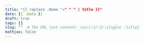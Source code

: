 ```yaml
---
title: "{{ replace .Name "-" " " | title }}"
date: {{ .Date }}
draft: true
tags: []
slug: ""  # The URL last content: /usr/:1/:2/:slug{or :title}
mathjax: false
---
```

